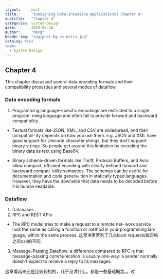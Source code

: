 ```yaml
---
layout:     post
title:      "[Designing Data-Intensive Applications] Chapter 4"
subtitle:   "Chapter 4"
categories: System-Design
date:       2019-05-18
author:     "Meng"
header-img: "img/post-bg-os-metro.jpg"
catalog: true
tags:
  - System Design
---
```


## Chapter 4
 This chapter discussed several data encoding formats and their compatibility properties and several modes of dataflow.

### Data encoding formats

 1. Programming language–specific encodings are restricted to a single program‐ ming language and often fail to provide forward and backward compatibility.

 - Textual formats like JSON, XML, and CSV are widespread, and their compatibil‐ ity depends on how you use them. e.g. JSON and XML have good support for Unicode character strings, but they don’t support binary strings. So people get around this limitation by encoding the binary data as text using Base64.

 - Binary schema–driven formats like Thrift, Protocol Buffers, and Avro allow compact, efficient encoding with clearly defined forward and backward compati‐ bility semantics. The schemas can be useful for documentation and code genera‐ tion in statically typed languages. However, they have the downside that data needs to be decoded before it is human-readable.

### Dataflow
1. Databases
2. RPC and REST APIs
  - The RPC model tries to make a request to a remote net‐ work service look the same as calling a function or method in your programming lan‐ guage, within the same process. 这里书里罗列了几点local requests和网络之间call的不同.
3. Message-Passing Dataflow: a difference compared to RPC is that message-passing communication is usually one-way: a sender normally doesn’t expect to receive a reply to its messages.

这章看起来还是比较轻松的，几乎没讲什么。都是一些基础概念。。过
